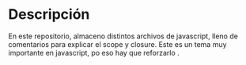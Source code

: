 # Descripción

En este repositorio, almaceno distintos archivos de javascript, lleno de comentarios para explicar el scope y closure. Este es un tema muy importante en javascript, po eso hay que reforzarlo .